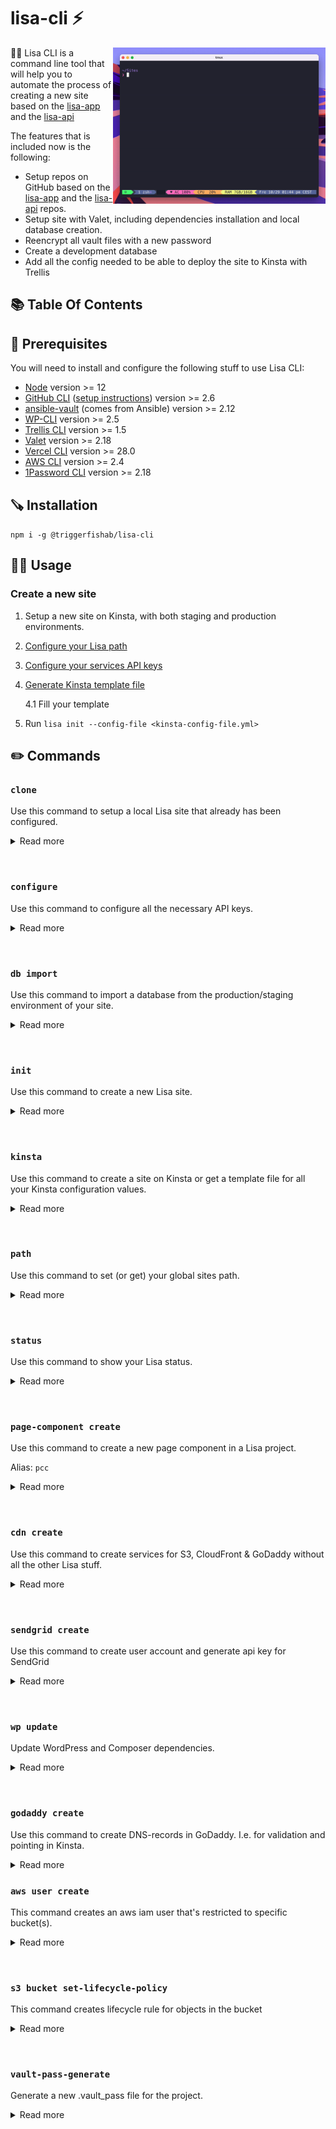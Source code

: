 # lisa-cli ⚡️
<img align="right" src="./docs/assets/lisa-init.gif"  height="250" />

💁‍♀️ Lisa CLI is a command line tool that will help you to automate the process of creating a new site based on the [lisa-app](https://github.com/triggerfishab/lisa-app) and the [lisa-api](https://github.com/triggerfishab/lisa-api)

The features that is included now is the following:
* Setup repos on GitHub based on the [lisa-app](https://github.com/triggerfishab/lisa-app) and the [lisa-api](https://github.com/triggerfishab/lisa-api) repos.
* Setup site with Valet, including dependencies installation and local database creation.
* Reencrypt all vault files with a new password
* Create a development database
* Add all the config needed to be able to deploy the site to Kinsta with Trellis

## 📚 Table Of Contents
## 🔧 Prerequisites
You will need to install and configure the following stuff to use Lisa CLI:
* [Node](https://nodejs.org/en/) version >= 12
* [GitHub CLI](https://github.com/cli/cli) ([setup instructions](https://cli.github.com/manual/)) version >= 2.6
* [ansible-vault](https://docs.ansible.com/ansible/2.9/user_guide/vault.html) (comes from Ansible) version >= 2.12
* [WP-CLI](https://wp-cli.org/) version >= 2.5
* [Trellis CLI](https://github.com/roots/trellis-cli) version >= 1.5
* [Valet](https://laravel.com/docs/8.x/valet) version >= 2.18
* [Vercel CLI](https://vercel.com/cli) version >= 28.0
* [AWS CLI](https://aws.amazon.com/cli/) version >= 2.4
* [1Password CLI](https://developer.1password.com/docs/cli) version >= 2.18


## 🪚 Installation
```npm i -g @triggerfishab/lisa-cli```

## 🏃‍♂️ Usage
### Create a new site

1. Setup a new site on Kinsta, with both staging and production environments.
2. [Configure your Lisa path](#path)
3. [Configure your services API keys](#configure)
4. [Generate Kinsta template file](#kinsta)

	4.1 Fill your template
5. Run `lisa init --config-file <kinsta-config-file.yml>`

## ✏️ Commands

### `clone`
Use this command to setup a local Lisa site that already has been configured.
<details>
<summary>Read more</summary>
<p>
If you want to setup an already existing Lisa site for local development, you can just run the following command:

Example: `lisa clone`
</p>
</details>

&nbsp;

### `configure`
Use this command to configure all the necessary API keys.
<details>
<summary>Read more</summary>
<p>
Before setting up your first site, you will need to run this command to enter all the necessary API keys that the program uses. All of these can be found in the "Lisa CLI" item in 1Password.

Example: `lisa configure [service]`

If you've entered incorrect values or need to change them, use the `--reset` option below. _💡 Pass an argument for which service to configure to not reset all of them._

#### `--reset`
Use this option with the `configure` command to reset your previously configured API keys.

Example: `lisa configure --reset`

#### `[service]`
Use this argument for which service to configure, available services: `aws`, `godaddy`, `sendgrid`
</p>
</details>

&nbsp;

### `db import`
Use this command to import a database from the production/staging environment of your site.
<details>
<summary>Read more</summary>
<p>
Use this command to import a database from the production/staging environment of the site that you're working on. A prompt will ask you whether you will import it from staging or production

This command will ask for the project name and try to find the correct repos that you should use. If not the correct repos are found, the prompt will let you specify them manually.
</p>
</details>

&nbsp;

### `init`
Use this command to create a new Lisa site.
<details>
<summary>Read more</summary>
<p>
This command will create a new Lisa site for you. You will get both a WordPress API and a Next.js application for the frontend.

The following will be included:
* GitHub repos
* Amazon AWS S3 bucket for media handling
* Amazon AWS Cloudfront CDN for media files
* GoDaddy records for DNS
* Sendgrid subuser for email sending

When the command is done, you will have the following on your computer:
* API site linked to Valet on the domain https://{projectName}-api.test
* Next.js frontend app on http://localhost:3000

#### `-c, --config-file`
Specify the location of your Kinsta config file that you have created via the command `lisa kinsta`
</p>
</details>

&nbsp;

### `kinsta`
Use this command to create a site  on Kinsta or get a template file for all your Kinsta configuration values.
<details>
<summary>Read more</summary>
<p>
Use this command to create a site  on Kinsta or get a template file for all your Kinsta configuration values.

Example: `lisa kinsta [action]`


`create`
After the site has been created, an email will be sent to the provided email address.

`show-config`
After the file has been created, update all existing values with the corresponding values from the site at Kinsta that you created earlier.
</p>
</details>

&nbsp;

### `path`
Use this command to set (or get) your global sites path.
<details>
<summary>Read more</summary>
<p>
Use this command to set (or get) your global sites path. This needs to be set to inform Lisa CLI where to do it's 🪄magic🪄.

Example: `lisa path [path]`

#### `[path]`
Specify a path to set that as your Lisa path. If not specified, you will be given your current Lisa path as output instead.
</p>
</details>

&nbsp;

### `status`
Use this command to show your Lisa status.
<details>
<summary>Read more</summary>
<p>
Use this command to show your Lisa status. You will get output including your current Lisa path and all versions of your packages.

Example: `lisa status`
</p>
</details>

&nbsp;

### `page-component create`
Use this command to create a new page component in a Lisa project.

Alias: `pcc`
<details>
<summary>Read more</summary>
<p>
Use this command to create a new page component in a Lisa project.

It will create basic ACF fields in the api, create a GraphQL fragment, type definitions and a base component in the app.

Example: `lisa page-component create`
</p>
</details>

&nbsp;

### `cdn create`
Use this command to create services for S3, CloudFront & GoDaddy without all the other Lisa stuff.

<details>
<summary>Read more</summary>
<p>

Example: `lisa cdn create`
</p>
</details>

&nbsp;

### `sendgrid create`
Use this command to create user account and generate api key for SendGrid

<details>
<summary>Read more</summary>
<p>

Example: `lisa sendgrid create`
</p>
</details>

&nbsp;

### `wp update`
Update WordPress and Composer dependencies.
<details>
<summary>Read more</summary>
<p>
Examples:

```sh
lisa wp update
```

```sh
lisa wp update --fast
```

commands that will be run:

**without** _--fast_
```sh
composer require composer/installers -W
composer require roots/acorn -W
composer require roots/wordpress -W
composer require rector/rector -W --dev
composer require squizlabs/php_codesniffer -W --dev
composer require johnbillion/query-monitor -W --dev
```
**with** _--fast_
```sh
composer require composer/installers roots/acorn roots/wordpress -W
composer require rector/rector squizlabs/php_codesniffer johnbillion/query-monitor -W --dev
```

</p>
</details>

&nbsp;
### `godaddy create`
Use this command to create DNS-records in GoDaddy. I.e. for validation and pointing in Kinsta.

<details>
<summary>Read more</summary>
<p>

Example: `lisa godaddy create`
</p>
</details>

### `aws user create`
This command creates an aws iam user that's restricted to specific bucket(s).
<details>
<summary>Read more</summary>
<p>
 Once the user's been created access keys will be generated and stored in the AWS vault in 1password. Copy these keys and paste them in the vault-file of your site/project.

Example: `lisa aws user create`
</p>
</details>

&nbsp;

### `s3 bucket set-lifecycle-policy`
This command creates lifecycle rule for objects in the bucket
<details>
<summary>Read more</summary>
<p>
Create lifecycle rule for dealing with deletion of non-current versions of objects after 1 day. Objects with a delete flag will be removed after 30 days.

Example: `lisa s3 bucket set-lifecycle-policy`
</p>
</details>

&nbsp;

### `vault-pass-generate`
Generate a new .vault_pass file for the project.
<details>
<summary>Read more</summary>
<p>
This command will generate a new .vault_pass file for the project. This is used to encrypt and decrypt the vault files in the project.

Example:
```sh
lisa vault-pass-generate
```
</p>
</details>

&nbsp;
